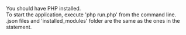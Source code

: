 You should have PHP installed.  
To start the application, execute 'php run.php' from the command line.  
.json files and 'installed_modules' folder are the same as the ones in the statement.  

